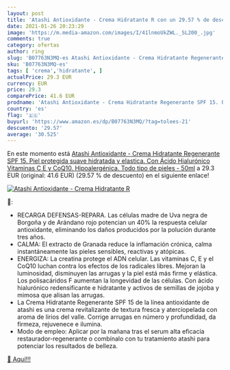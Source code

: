 ```yaml
---
layout: post
title: 'Atashi Antioxidante - Crema Hidratante R con un 29.57 % de descuento'
date: 2021-01-26 20:23:29
image: 'https://m.media-amazon.com/images/I/41lnmoUkZWL._SL200_.jpg'
comments: true
category: ofertas
author: ring
slug: 'B07763N3MQ-es Atashi Antioxidante - Crema Hidratante Regenerante SPF 15....'
sku: 'B07763N3MQ-es'
tags: [ 'crema','hidratante', ]
actualPrice: 29.3 EUR
currency: EUR
price: 29.3
comparePrice: 41.6 EUR
prodname: 'Atashi Antioxidante - Crema Hidratante Regenerante SPF 15. Piel protegida  suave  hidratada y elastica. Con Ácido Hialurónico  Vitaminas C  E y CoQ10. Hipoalergénica. Todo tipo de pieles - 50ml'
country: 'es'
flag: '🇪🇸'
buyurl: 'https://www.amazon.es/dp/B07763N3MQ/?tag=tolees-21'
descuento: '29.57'
average: '30.525'
---
```


En este momento está [Atashi Antioxidante - Crema Hidratante Regenerante SPF 15. Piel protegida  suave  hidratada y elastica. Con Ácido Hialurónico  Vitaminas C  E y CoQ10. Hipoalergénica. Todo tipo de pieles - 50ml](https://www.amazon.es/dp/B07763N3MQ/?tag=tolees-21) a 29.3 EUR (original: 41.6 EUR) (29.57 %  de descuento) en el siguiente enlace!

[![Atashi Antioxidante - Crema Hidratante R](https://m.media-amazon.com/images/I/41lnmoUkZWL._SL200_.jpg)](https://www.amazon.es/dp/B07763N3MQ/?tag=tolees-21)

🔎:

- RECARGA DEFENSAS-REPARA. Las células madre de Uva negra de Borgoña y de Arándano rojo potencian un 40% la respuesta celular antioxidante, eliminando los daños producidos por la polución durante tres años.
- CALMA: El extracto de Granada reduce la inflamación crónica, calma instantáneamente las pieles sensibles, reactivas y atópicas.
- ENERGIZA: La creatina protege el ADN celular. Las vitaminas C, E y el CoQ10 luchan contra los efectos de los radicales libres. Mejoran la luminosidad, disminuyen las arrugas y la piel está más firme y elástica. Los polisacáridos F aumentan la longevidad de las células. Con ácido hialurónico redensificante e hidratante y activos de semillas de jojoba y mimosa que alisan las arrugas.
- La Crema Hidratante Regenerante SPF 15 de la línea antioxidante de atashi es una crema revitalizante de textura fresca y aterciopelada con aroma de lirios del valle. Corrige arrugas en número y profundidad, da firmeza, rejuvenece e ilumina.
- Modo de empleo: Aplicar por la mañana tras el serum alta eficacia restaurador-regenerante o combínalo con tu tratamiento atashi para potenciar los resultados de belleza.

[🛒 Aquí!!!](https://www.amazon.es/dp/B07763N3MQ/?tag=tolees-21)
